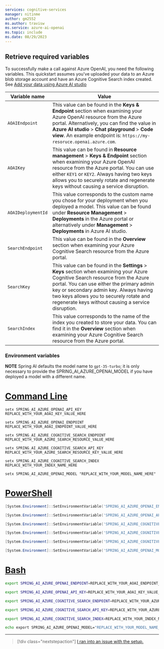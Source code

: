 ```yaml
---
services: cognitive-services
manager: nitinme
author: gm2552
ms.author: travisw
ms.service: azure-ai-openai
ms.topic: include
ms.date: 08/29/2023
---
```


## Retrieve required variables

To successfully make a call against Azure OpenAI, you need the following variables. This quickstart assumes you've uploaded your data to an Azure blob storage account and have an Azure Cognitive Search index created. See [Add your data using Azure AI studio](../use-your-data-quickstart.md?pivots=programming-language-studio)

|Variable name | Value |
|--------------------------|-------------|
| `AOAIEndpoint`               | This value can be found in the **Keys & Endpoint** section when examining your Azure OpenAI resource from the Azure portal. Alternatively, you can find the value in **Azure AI studio** > **Chat playground** > **Code view**. An example endpoint is: `https://my-resoruce.openai.azure.com`.|
| `AOAIKey` | This value can be found in **Resource management** > **Keys & Endpoint** section when examining your Azure OpenAI resource from the Azure portal. You can use either `KEY1` or `KEY2`. Always having two keys allows you to securely rotate and regenerate keys without causing a service disruption. |
| `AOAIDeploymentId` | This value corresponds to the custom name you chose for your deployment when you deployed a model. This value can be found under **Resource Management** > **Deployments** in the Azure portal or alternatively under **Management** > **Deployments** in Azure AI studio.|
| `SearchEndpoint` | This value can be found in the **Overview** section when examining your Azure Cognitive Search resource from the Azure portal. |
| `SearchKey` | This value can be found in the **Settings** > **Keys** section when examining your Azure Cognitive Search resource from the Azure portal. You can use either the primary admin key or secondary admin key. Always having two keys allows you to securely rotate and regenerate keys without causing a service disruption. |
| `SearchIndex` | This value corresponds to the name of the index you created to store your data. You can find it in the **Overview** section when examining your Azure Cognitive Search resource from the Azure portal. |

### Environment variables

**NOTE** Spring AI defaults the model name to `gpt-35-turbo`; it is only necessary to provide the SPRING_AI_AZURE_OPENAI_MODEL if you
have deployed a model with a different name.

# [Command Line](#tab/command-line)

```CMD
setx SPRING_AI_AZURE_OPENAI_API_KEY REPLACE_WITH_YOUR_AOAI_KEY_VALUE_HERE
```
```CMD
setx SPRING_AI_AZURE_OPENAI_ENDPOINT REPLACE_WITH_YOUR_AOAI_ENDPOINT_VALUE_HERE
```
```CMD
setx SPRING_AI_AZURE_COGNITIVE_SEARCH_ENDPOINT REPLACE_WITH_YOUR_AZURE_SEARCH_RESOURCE_VALUE_HERE
```
```CMD
setx SPRING_AI_AZURE_COGNITIVE_SEARCH_API_KEY REPLACE_WITH_YOUR_AZURE_SEARCH_RESOURCE_KEY_VALUE_HERE
```
```CMD
setx SPRING_AI_AZURE_COGNITIVE_SEARCH_INDEX REPLACE_WITH_YOUR_INDEX_NAME_HERE
```
```CMD
setx SPRING_AI_AZURE_OPENAI_MODEL "REPLACE_WITH_YOUR_MODEL_NAME_HERE" 
```

# [PowerShell](#tab/powershell)

```powershell
[System.Environment]::SetEnvironmentVariable('SPRING_AI_AZURE_OPENAI_ENDPOINT', 'REPLACE_WITH_YOUR_AOAI_ENDPOINT_VALUE_HERE', 'User')
```

```powershell
[System.Environment]::SetEnvironmentVariable('SPRING_AI_AZURE_OPENAI_API_KEY', 'REPLACE_WITH_YOUR_AOAI_KEY_VALUE_HERE', 'User')
```

```powershell
[System.Environment]::SetEnvironmentVariable('SPRING_AI_AZURE_COGNITIVE_SEARCH_ENDPOINT', 'REPLACE_WITH_YOUR_AZURE_SEARCH_RESOURCE_VALUE_HERE', 'User')
```

```powershell
[System.Environment]::SetEnvironmentVariable('SPRING_AI_AZURE_COGNITIVE_SEARCH_API_KEY', 'REPLACE_WITH_YOUR_AZURE_SEARCH_RESOURCE_KEY_VALUE_HERE', 'User')
```

```powershell
[System.Environment]::SetEnvironmentVariable('SPRING_AI_AZURE_COGNITIVE_SEARCH_INDEX', 'REPLACE_WITH_YOUR_INDEX_NAME_HERE', 'User')
```

```powershell
[System.Environment]::SetEnvironmentVariable('SPRING_AI_AZURE_OPENAI_MODEL', 'REPLACE_WITH_YOUR_MODEL_NAME_HERE', 'User')
```

# [Bash](#tab/bash)

```Bash
export SPRING_AI_AZURE_OPENAI_ENDPOINT=REPLACE_WITH_YOUR_AOAI_ENDPOINT_VALUE_HERE
```
```Bash
export SPRING_AI_AZURE_OPENAI_API_KEY=REPLACE_WITH_YOUR_AOAI_KEY_VALUE_HERE
```
```Bash
export SPRING_AI_AZURE_COGNITIVE_SEARCH_ENDPOINT=REPLACE_WITH_YOUR_AZURE_SEARCH_RESOURCE_VALUE_HERE
```
```Bash
export SPRING_AI_AZURE_COGNITIVE_SEARCH_API_KEY=REPLACE_WITH_YOUR_AZURE_SEARCH_RESOURCE_KEY_VALUE_HERE
```
```Bash
export SPRING_AI_AZURE_COGNITIVE_SEARCH_INDEX=REPLACE_WITH_YOUR_INDEX_NAME_HERE
```
```Bash
echo export SPRING_AI_AZURE_OPENAI_MODEL="REPLACE_WITH_YOUR_MODEL_NAME_HERE" >> /etc/environment && source /etc/environment
```

---

> [!div class="nextstepaction"]
> [I ran into an issue with the setup.](https://microsoft.qualtrics.com/jfe/form/SV_0Cl5zkG3CnDjq6O?PLanguage=SPRING&Pillar=AOAI&Product=ownData&Page=quickstart&Section=Set-up)
